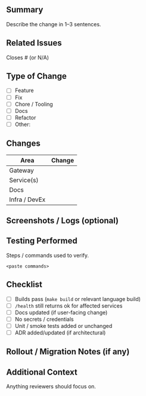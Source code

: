 ## Summary
Describe the change in 1–3 sentences.

## Related Issues
Closes #<issue-number> (or N/A)

## Type of Change
- [ ] Feature
- [ ] Fix
- [ ] Chore / Tooling
- [ ] Docs
- [ ] Refactor
- [ ] Other: 

## Changes
| Area | Change |
|------|--------|
| Gateway |  |
| Service(s) |  |
| Docs |  |
| Infra / DevEx |  |

## Screenshots / Logs (optional)

## Testing Performed
Steps / commands used to verify.
```
<paste commands>
```

## Checklist
- [ ] Builds pass (`make build` or relevant language build)
- [ ] `/health` still returns ok for affected services
- [ ] Docs updated (if user-facing change)
- [ ] No secrets / credentials
- [ ] Unit / smoke tests added or unchanged
- [ ] ADR added/updated (if architectural)

## Rollout / Migration Notes (if any)

## Additional Context
Anything reviewers should focus on.
